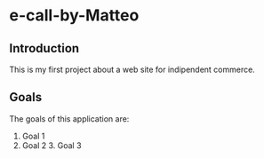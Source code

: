 # e-call-by-Matteo

## Introduction
This is my first project about a web site for indipendent commerce.

## Goals
The goals of this application are:
1. Goal 1
  2. Goal 2
    3. Goal 3
